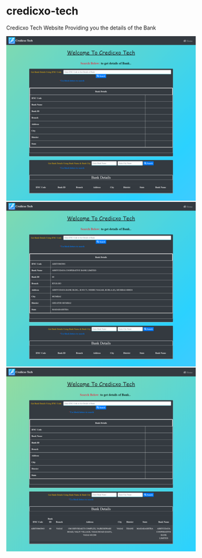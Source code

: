 # credicxo-tech
Credicxo Tech Website Providing you the details of the Bank

![image](https://github.com/gulshanbaraik01/credicxo-tech/blob/master/credicxo_tech/static/images/screenshot_1.png)
![image](https://github.com/gulshanbaraik01/credicxo-tech/blob/master/credicxo_tech/static/images/screenshot_2.png)
![image](https://github.com/gulshanbaraik01/credicxo-tech/blob/master/credicxo_tech/static/images/screenshot_3.png)
